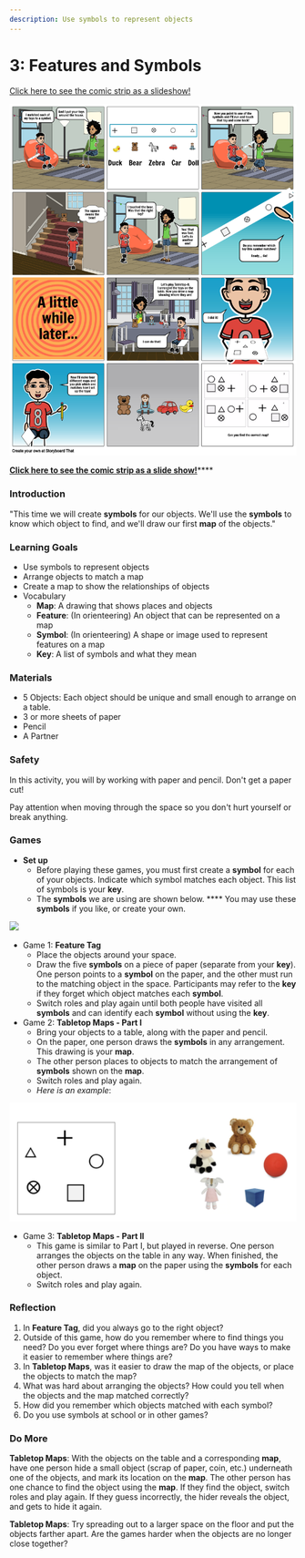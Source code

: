```yaml
---
description: Use symbols to represent objects
---
```


# 3: Features and Symbols

[Click here to see the comic strip as a slideshow!](https://docs.google.com/presentation/d/e/2PACX-1vRGqAXpYEl5zJTf-AdlMN41Xj8TmhBFZNFuua8ggYhrg-39EgZaqQZoRyhDlxP17w/pub?start=false\&loop=false\&delayms=3000)

![How to play "Feature Tag" and "Tabletop-O"](<../../.gitbook/assets/lesson-2--features-and-symbols-highres (1).png>)

[**Click here to see the comic strip as a slide show!**](https://docs.google.com/presentation/d/e/2PACX-1vTdj0BrOX8jyGrx1-3wFIkVTuPdjMQ1jFja-T\_9cwmFFsraFYQyOGbE\_lP3krdGhA/pub?start=false\&loop=false\&delayms=10000)****

### **Introduction**

"This time we will create **symbols** for our objects. We'll use the **symbols** to know which object to find, and we'll draw our first **map** of the objects."

### **Learning Goals**

* Use symbols to represent objects
* Arrange objects to match a map
* Create a map to show the relationships of objects
* Vocabulary
  * **Map**: A drawing that shows places and objects
  * **Feature**: (In orienteering) An object that can be represented on a map
  * **Symbol**: (In orienteering) A shape or image used to represent features on a map
  * **Key**: A list of symbols and what they mean

### **Materials**

* 5 Objects: Each object should be unique and small enough to arrange on a table.
* 3 or more sheets of paper
* Pencil
* A Partner

### **Safety**

In this activity, you will by working with paper and pencil. Don't get a paper cut!

Pay attention when moving through the space so you don't hurt yourself or break anything.

### **Games**

* **Set up**
  * Before playing these games, you must first create a **symbol** for each of your objects. Indicate which symbol matches each object. This list of symbols is your **key**.
  * The **symbols** we are using are shown below. **** You may use these **symbols** if you like, or create your own.

![](https://gblobscdn.gitbook.com/assets%2F-M-q3x9QtfyfdkyRVBmt%2F-M4Lp05mjemjfWGVIIpf%2F-M4LwsIc7GRjfxSviecl%2Fimage.png?alt=media\&token=d4aa5bc7-048d-4da0-a848-c83496a2fed2)

* Game 1: **Feature Tag**
  * Place the objects around your space.
  * Draw the five **symbols** on a piece of paper (separate from your **key**). One person points to a **symbol** on the paper, and the other must run to the matching object in the space. Participants may refer to the **key** if they forget which object matches each **symbol**.
  * Switch roles and play again until both people have visited all **symbols** and can identify each **symbol** without using the **key**.
* Game 2: **Tabletop Maps - Part I**
  * Bring your objects to a table, along with the paper and pencil.
  * On the paper, one person draws the **symbols** in any arrangement. This drawing is your **map**.
  * The other person places to objects to match the arrangement of **symbols** shown on the **map**.
  * Switch roles and play again.
  * _Here is an example_:

![](../../.gitbook/assets/image.png)

* Game 3: **Tabletop Maps - Part II**
  * This game is similar to Part I, but played in reverse. One person arranges the objects on the table in any way. When finished, the other person draws a **map** on the paper using the **symbols** for each object.
  * Switch roles and play again.

### **Reflection**

1. In **Feature Tag**, did you always go to the right object?&#x20;
2. Outside of this game, how do you remember where to find things you need? Do you ever forget where things are? Do you have ways to make it easier to remember where things are?
3. In **Tabletop Maps**, was it easier to draw the map of the objects, or place the objects to match the map?&#x20;
4. What was hard about arranging the objects? How could you tell when the objects and the map matched correctly?
5. How did you remember which objects matched with each symbol?
6. Do you use symbols at school or in other games?

### **Do More**

**Tabletop Maps**: With the objects on the table and a corresponding **map**, have one person hide a small object (scrap of paper, coin, etc.) underneath one of the objects, and mark its location on the **map**. The other person has one chance to find the object using the **map**. If they find the object, switch roles and play again. If they guess incorrectly, the hider reveals the object, and gets to hide it again.

**Tabletop Maps**: Try spreading out to a larger space on the floor and put the objects farther apart. Are the games harder when the objects are no longer close together?&#x20;
